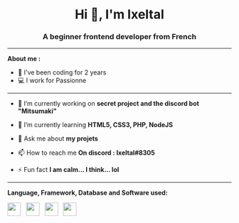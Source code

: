 <h1 align="center">Hi 👋, I'm Ixeltal</h1>
<h3 align="center">A beginner frontend developer from French</h3>

---

**About me :**

- 🤳 I've been coding for 2 years
- 💻 I work for Passionne

---

- 🔭 I’m currently working on **secret project and the discord bot "Mitsumaki"**

- 🌱 I’m currently learning **HTML5, CSS3, PHP, NodeJS**

- 💬 Ask me about **my projets**

- 📫 How to reach me **On discord : Ixeltal#8305**

- ⚡ Fun fact **I am calm... I think... lol**


---

**Language, Framework, Database and Software used:**

<a href="https://code.visualstudio.com/"><img src="https://cdn.jsdelivr.net/gh/devicons/devicon/icons/vscode/vscode-original.svg" width="30px" /></a>
&nbsp;
<a href="https://git-scm.com"><img src="https://cdn.jsdelivr.net/gh/devicons/devicon/icons/git/git-original.svg" width="30px" /></a>
&nbsp;
<a href="https://git-scm.com"><img src="https://cdn.jsdelivr.net/gh/devicons/devicon/icons/php/php-plain.svg" width="30px" /></a>
&nbsp;
<a href="https://git-scm.com"><img src="https://cdn.jsdelivr.net/gh/devicons/devicon/icons/sass/sass-original.svg" width="30px" /></a>
&nbsp;
